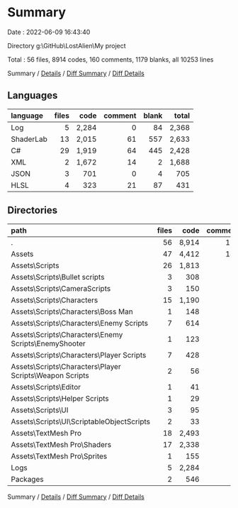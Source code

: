 # Summary

Date : 2022-06-09 16:43:40

Directory g:\GitHub\LostAlien\My project

Total : 56 files,  8914 codes, 160 comments, 1179 blanks, all 10253 lines

Summary / [Details](details.md) / [Diff Summary](diff.md) / [Diff Details](diff-details.md)

## Languages
| language | files | code | comment | blank | total |
| :--- | ---: | ---: | ---: | ---: | ---: |
| Log | 5 | 2,284 | 0 | 84 | 2,368 |
| ShaderLab | 13 | 2,015 | 61 | 557 | 2,633 |
| C# | 29 | 1,919 | 64 | 445 | 2,428 |
| XML | 2 | 1,672 | 14 | 2 | 1,688 |
| JSON | 3 | 701 | 0 | 4 | 705 |
| HLSL | 4 | 323 | 21 | 87 | 431 |

## Directories
| path | files | code | comment | blank | total |
| :--- | ---: | ---: | ---: | ---: | ---: |
| . | 56 | 8,914 | 160 | 1,179 | 10,253 |
| Assets | 47 | 4,412 | 146 | 1,091 | 5,649 |
| Assets\Scripts | 26 | 1,813 | 63 | 413 | 2,289 |
| Assets\Scripts\Bullet scripts | 3 | 308 | 8 | 61 | 377 |
| Assets\Scripts\CameraScripts | 3 | 150 | 31 | 57 | 238 |
| Assets\Scripts\Characters | 15 | 1,190 | 5 | 240 | 1,435 |
| Assets\Scripts\Characters\Boss Man | 1 | 148 | 0 | 36 | 184 |
| Assets\Scripts\Characters\Enemy Scripts | 7 | 614 | 2 | 139 | 755 |
| Assets\Scripts\Characters\Enemy Scripts\EnemyShooter | 1 | 123 | 1 | 30 | 154 |
| Assets\Scripts\Characters\Player Scripts | 7 | 428 | 3 | 65 | 496 |
| Assets\Scripts\Characters\Player Scripts\Weapon Scripts | 2 | 56 | 0 | 7 | 63 |
| Assets\Scripts\Editor | 1 | 41 | 18 | 13 | 72 |
| Assets\Scripts\Helper Scripts | 1 | 29 | 0 | 15 | 44 |
| Assets\Scripts\UI | 3 | 95 | 1 | 27 | 123 |
| Assets\Scripts\UI\ScriptableObjectScripts | 2 | 33 | 0 | 13 | 46 |
| Assets\TextMesh Pro | 18 | 2,493 | 82 | 646 | 3,221 |
| Assets\TextMesh Pro\Shaders | 17 | 2,338 | 82 | 644 | 3,064 |
| Assets\TextMesh Pro\Sprites | 1 | 155 | 0 | 2 | 157 |
| Logs | 5 | 2,284 | 0 | 84 | 2,368 |
| Packages | 2 | 546 | 0 | 2 | 548 |

Summary / [Details](details.md) / [Diff Summary](diff.md) / [Diff Details](diff-details.md)